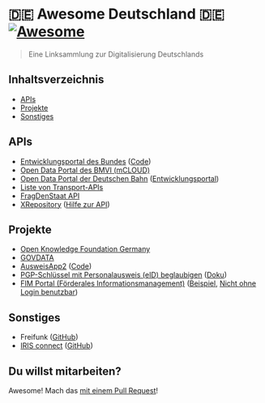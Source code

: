 # 🇩🇪 Awesome Deutschland 🇩🇪 [![Awesome](https://awesome.re/badge.svg)](https://awesome.re)

> Eine Linksammlung zur Digitalisierung Deutschlands

## Inhaltsverzeichnis

- [APIs](#apis)
- [Projekte](#projekte)
- [Sonstiges](#sonstiges)

## APIs

- [Entwicklungsportal des Bundes](https://bund.dev/) ([Code](https://github.com/bundesAPI))
- [Open Data Portal des BMVI (mCLOUD)](https://www.mcloud.de/)
- [Open Data Portal der Deutschen Bahn](https://data.deutschebahn.com/dataset.groups.apis.html) ([Entwicklungsportal](https://developer.deutschebahn.com/))
- [Liste von Transport-APIs](https://github.com/public-transport/transport-apis)
- [FragDenStaat API](https://fragdenstaat.de/api/)
- [XRepository](https://www.xrepository.de/) ([Hilfe zur API](https://www.xrepository.de/cms/hilfe.html#rest-api))

## Projekte

- [Open Knowledge Foundation Germany](https://github.com/okfde)
- [GOVDATA](https://www.govdata.de/)
- [AusweisApp2](https://www.ausweisapp.bund.de/ausweisapp2/) ([Code](https://github.com/Governikus/AusweisApp2))
- [PGP-Schlüssel mit Personalausweis (eID) beglaubigen](https://pgp.governikus.de/pgp/) ([Doku](https://www.governikus.de/sichere-identitaeten/openpgp-schluessel/))
- [FIM Portal (Förderales Informationsmanagement)](https://fimportal.de/suche/) ([Beispiel](https://fimportal.de/suche/%3FsearchWord=personalausweis%26L=1%26D=1%26P=1), [Nicht ohne Login benutzbar](https://fimportal.de/kontakt))

## Sonstiges

- Freifunk ([GitHub](https://github.com/freifunk))
- [IRIS connect](https://iris-connect.de) ([GitHub](https://github.com/iris-connect/))

## Du willst mitarbeiten?

Awesome! Mach das [mit einem Pull Request](https://github.com/JonasGroeger/awesome-deutschland/issues/new)!
